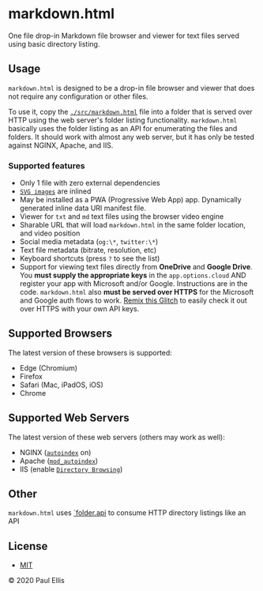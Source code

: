 # markdown.html
One file drop-in Markdown file browser and viewer for text files served using basic directory listing.

## Usage
`markdown.html` is designed to be a drop-in file browser and viewer that does not require any configuration or other files.

To use it, copy the [`./src/markdown.html`](src/markdown.html) file into a folder that is served over HTTP using the web server's folder listing functionality. `markdown.html` basically uses the folder listing as an API for enumerating the files and folders. It should work with almost any web server, but it has only be tested against NGINX, Apache, and IIS.

### Supported features

* Only 1 file with zero external dependencies
* [`SVG images`](https://github.com/microsoft/fluentui-system-icons/) are inlined
* May be installed as a PWA (Progressive Web App) app. Dynamically generated inline data URI manifest file.
* Viewer for `txt` and `md` text files using the browser video engine
* Sharable URL that will load `markdown.html` in the same folder location, and video position
* Social media metadata (`og:\*`, `twitter:\*`)
* Text file metadata (bitrate, resolution, etc)
* Keyboard shortcuts (press `?` to see the list)
* Support for viewing text files directly from **OneDrive** and **Google Drive**. You **must supply the appropriate keys** in the `app.options.cloud` AND register your app with Microsoft and/or Google. Instructions are in the code. `markdown.html` also **must be served over HTTPS** for the Microsoft and Google auth flows to work. [Remix this Glitch]() to easily check it out over HTTPS with your own API keys.

## Supported Browsers

The latest version of these browsers is supported:

* Edge (Chromium)
* Firefox
* Safari (Mac, iPadOS, iOS)
* Chrome

## Supported Web Servers

The latest version of these web servers (others may work as well):

* NGINX ([`autoindex`](https://nginx.org/en/docs/http/ngx_http_autoindex_module.html) on)
* Apache ([`mod_autoindex`](https://cwiki.apache.org/confluence/display/HTTPD/DirectoryListings))
* IIS (enable [`Directory Browsing`](https://docs.microsoft.com/en-us/iis/configuration/system.webserver/directorybrowse))

## Other

`markdown.html` uses [`folder.api](https://github.com/pseudosavant/folder.api) to consume HTTP directory listings like an API

## License

* [MIT](./LICENSE)

&copy; 2020 Paul Ellis
